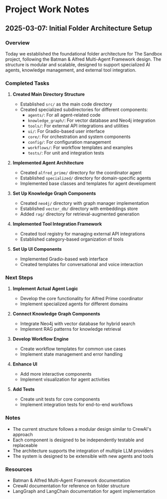 # Project Work Notes

## 2025-03-07: Initial Folder Architecture Setup

### Overview

Today we established the foundational folder architecture for The Sandbox project, following the Batman & Alfred Multi-Agent Framework design. The structure is modular and scalable, designed to support specialized AI agents, knowledge management, and external tool integration.

### Completed Tasks

1. **Created Main Directory Structure**
   - Established `src/` as the main code directory
   - Created specialized subdirectories for different components:
     - `agents/`: For all agent-related code
     - `knowledge_graph/`: For vector database and Neo4j integration
     - `tools/`: For external API integrations and utilities
     - `ui/`: For Gradio-based user interface
     - `core/`: For orchestration and system components
     - `config/`: For configuration management
     - `workflows/`: For workflow templates and examples
     - `tests/`: For unit and integration tests

2. **Implemented Agent Architecture**
   - Created `alfred_prime/` directory for the coordinator agent
   - Established `specialized/` directory for domain-specific agents
   - Implemented base classes and templates for agent development

3. **Set Up Knowledge Graph Components**
   - Created `neo4j/` directory with graph manager implementation
   - Established `vector_db/` directory with embeddings store
   - Added `rag/` directory for retrieval-augmented generation

4. **Implemented Tool Integration Framework**
   - Created tool registry for managing external API integrations
   - Established category-based organization of tools

5. **Set Up UI Components**
   - Implemented Gradio-based web interface
   - Created templates for conversational and voice interaction

### Next Steps

1. **Implement Actual Agent Logic**
   - Develop the core functionality for Alfred Prime coordinator
   - Implement specialized agents for different domains

2. **Connect Knowledge Graph Components**
   - Integrate Neo4j with vector database for hybrid search
   - Implement RAG patterns for knowledge retrieval

3. **Develop Workflow Engine**
   - Create workflow templates for common use cases
   - Implement state management and error handling

4. **Enhance UI**
   - Add more interactive components
   - Implement visualization for agent activities

5. **Add Tests**
   - Create unit tests for core components
   - Implement integration tests for end-to-end workflows

### Notes

- The current structure follows a modular design similar to CrewAI's approach
- Each component is designed to be independently testable and replaceable
- The architecture supports the integration of multiple LLM providers
- The system is designed to be extensible with new agents and tools

### Resources

- Batman & Alfred Multi-Agent Framework documentation
- CrewAI documentation for reference on folder structure
- LangGraph and LangChain documentation for agent implementation
